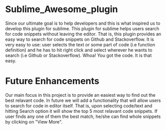 # Sublime_Awesome_plugin
Since our ultimate goal is to help developers and this is what inspired us to develop this plugin for sublime. This plugin for sublime helps users search for code snippets without leaving the editor. That is, this plugin provides an easy way to search for code snippets on Github and Stackoverflow. It is very easy to use: user selects the text or some part of code (i.e function definition) and he has to hit right click and select wherever he wants  to search (i.e Github or Stackoverflow). Whoa! You got the code. It is that easy. 

# Future Enhancements
Our main focus in this project is to provide an easiest way to find out the best relavant code. In future we will add a functionality that will allow users to search for code in editor itself. That is, upon selecting code/text and hitting Search option it will show the top 5 most relavant code snippets. If user finds any one of them the best match, he/she can find whole snippets by clicking on "View More".


